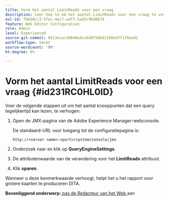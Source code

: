 ```yaml
---
title: Vorm het aantal LimitReads voor een vraag
description: Leer hoe te om het aantal LimitReads voor een vraag te vormen
exl-id: f6010cc3-5fec-4ec7-adf7-5ad3c9bd8879
feature: Web Editor Configuration
role: Admin
level: Experienced
source-git-commit: 0513ecac38840a4cc649758bd1180edff1f8aed1
workflow-type: tm+mt
source-wordcount: '99'
ht-degree: 0%

---
```


# Vorm het aantal LimitReads voor een vraag {#id231RC0HL0ID}

Voer de volgende stappen uit om het aantal knooppunten dat een query tegelijkertijd kan lezen, te verhogen:

1. Open de JMX-pagina van de Adobe Experience Manager-webconsole.

   De standaard-URL voor toegang tot de configuratiepagina is:

   ```http
   http://<server name>:<port>/system/console/jmx
   ```

1. Onderzoek naar en klik op **QueryEngineSettings**.

1. De attributenwaarde van de verandering voor het **LimitReads** attribuut.

1. Klik **sparen**.


Wanneer u deze kenmerkwaarde verhoogt, helpt het u het rapport voor grotere kaarten te produceren DITA.

**Bovenliggend onderwerp:**[ pas de Redacteur van het Web ](conf-web-editor.md) aan
